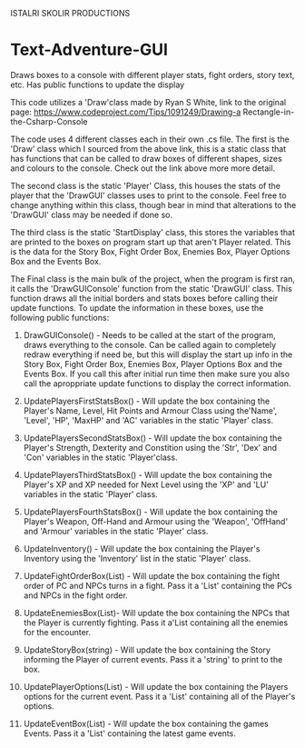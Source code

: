 ISTALRI SKOLIR PRODUCTIONS

# Text-Adventure-GUI
Draws boxes to a console with different player stats, fight orders, story text, etc. Has public functions to update the display

This code utilizes a 'Draw'class made by Ryan S White, link to the original page: https://www.codeproject.com/Tips/1091249/Drawing-a
Rectangle-in-the-Csharp-Console

The code uses 4 different classes each in their own .cs file. The first is the 'Draw' class which I sourced from the above link, this is
a static class that has functions that can be called to draw boxes of different shapes, sizes and colours to the console. Check out the
link above more more detail.

The second class is the static 'Player' Class, this houses the stats of the player that the 'DrawGUI' classes uses to print to the
console. Feel free to change anything within this class, though bear in mind that alterations to the 'DrawGUI' class may be needed if
done so.

The third class is the static 'StartDisplay' class, this stores the variables that are printed to the boxes on program start up that
aren't Player related. This is the data for the Story Box, Fight Order Box, Enemies Box, Player Options Box and the Events Box.

The Final class is the main bulk of the project, when the program is first ran, it calls the 'DrawGUIConsole' function from the static
'DrawGUI' class. This function draws all the initial borders and stats boxes before calling their update functions. To update the
information in these boxes, use the following public functions:

1) DrawGUIConsole() - Needs to be called at the start of the program, draws everything to the console. Can be called again to completely
redraw everything if need be, but this will display the start up info in the Story Box, Fight Order Box, Enemies Box, Player Options Box
and the Events Box. If you call this after initial run time then make sure you also call the aproppriate update functions to display the
correct information.

2) UpdatePlayersFirstStatsBox() - Will update the box containing the Player's Name, Level, Hit Points and Armour Class using the'Name',
'Level', 'HP', 'MaxHP' and 'AC' variables in the static 'Player' class.
                                    
3) UpdatePlayersSecondStatsBox() - Will update the box containing the Player's Strength, Dexterity and Constition using the 'Str', 'Dex'
and 'Con' variables in the static 'Player'class.
                                    
4) UpdatePlayersThirdStatsBox() - Will update the box containing the Player's XP and XP needed for Next Level using the 'XP' and 'LU'
variables in the static 'Player' class.
                                    
5) UpdatePlayersFourthStatsBox() - Will update the box containing the Player's Weapon, Off-Hand and Armour using the 'Weapon', 'OffHand'
and 'Armour' variables in the static 'Player' class.
                                    
6) UpdateInventory() - Will update the box containing the Player's Inventory using the 'Inventory' list in the static 'Player' class.

7) UpdateFightOrderBox(List<string>) - Will update the box containing the fight order of PC and NPCs turns in a fight. Pass it a
  'List<string>' containing the PCs and NPCs in the fight order.
  
8) UpdateEnemiesBox(List<string>)- Will update the box containing the NPCs that the Player is currently fighting. Pass it a'List<string>
containing all the enemies for the encounter.
  
9) UpdateStoryBox(string) - Will update the box containing the Story informing the Player of current events. Pass it a 'string' to print
to the box.

10) UpdatePlayerOptions(List<string>) - Will update the box containing the Players options for the current event. Pass it a
'List<string>' containing all of the Player's options.

11) UpdateEventBox(List<string>) - Will update the box containing the games Events. Pass it a 'List<string>' containing the latest game
events.
